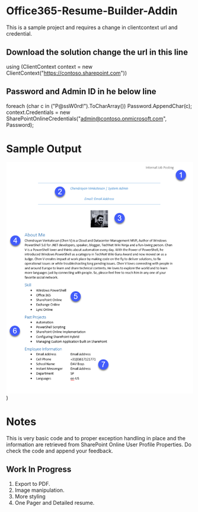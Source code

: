 # Office365-Resume-Builder-Addin
This is a sample project and requires a change in clientcontext url and credential. 
## Download the solution change the url in this line
 using (ClientContext context = new ClientContext("https://contoso.sharepoint.com"))
## Password and Admin ID in he below line
foreach (char c in ("P@ssW0rd!").ToCharArray()) Password.AppendChar(c);
context.Credentials = new SharePointOnlineCredentials("admin@contoso.onmicrosoft.com", Password);

# Sample Output
[![mutt dark](https://github.com/ChendrayanV/Office365-Resume-Builder-Addin/blob/master/ResumeBuilder/Images/2016-10-21_12-19-12.png)](https://github.com/ChendrayanV/Office365-Resume-Builder-Addin/blob/master/ResumeBuilder/Images/2016-10-21_12-19-12.png))

# Notes
This is very basic code and to proper exception handling in place and the information are retrieved from SharePoint Online User Profile Properties. Do check the code and append your
feedback.
## Work In Progress
1. Export to PDF. 
2. Image manipulation.
3. More styling 
4. One Pager and Detailed resume.     